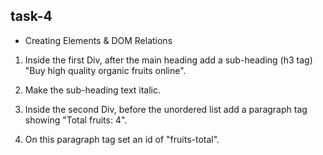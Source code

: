 ## task-4

- Creating Elements & DOM Relations

1. Inside the first Div, after the main heading add a sub-heading (h3 tag) "Buy high quality organic fruits online".

2. Make the sub-heading text italic.

3. Inside the second Div, before the unordered list add a paragraph tag showing "Total fruits: 4".

4. On this paragraph tag set an id of "fruits-total".
